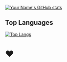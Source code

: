 [![Your Name's GitHub stats](https://github-readme-stats.vercel.app/api?username=ubaidh&show_icons=true&theme=dark)](https://github.com/ubaidh/github-readme-stats)

## Top Languages

[![Top Langs](https://github-readme-stats.vercel.app/api/top-langs/?username=ubaidh&layout=compact&theme=dark)](https://github.com/ubaidh/github-readme-stats)


# ❤️











































































